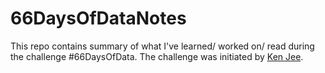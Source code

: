 # 66DaysOfDataNotes
This repo contains summary of what I've learned/ worked on/ read during the challenge #66DaysOfData. The challenge was initiated by [Ken Jee](https://twitter.com/KenJee_DS).
